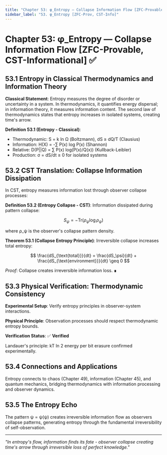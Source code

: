 ```yaml
---
title: "Chapter 53: φ_Entropy — Collapse Information Flow [ZFC-Provable, CST-Informational]"
sidebar_label: "53. φ_Entropy [ZFC-Prov, CST-Info]"
---
```


# Chapter 53: φ_Entropy — Collapse Information Flow [ZFC-Provable, CST-Informational] ✅

## 53.1 Entropy in Classical Thermodynamics and Information Theory

**Classical Statement**: Entropy measures the degree of disorder or uncertainty in a system. In thermodynamics, it quantifies energy dispersal; in information theory, it measures information content. The second law of thermodynamics states that entropy increases in isolated systems, creating time's arrow.

**Definition 53.1 (Entropy - Classical)**:
- Thermodynamic: S = k ln Ω (Boltzmann), dS ≥ dQ/T (Clausius)
- Information: H(X) = -∑ P(x) log P(x) (Shannon)
- Relative: D(P||Q) = ∑ P(x) log(P(x)/Q(x)) (Kullback-Leibler)
- Production: σ = dS/dt ≥ 0 for isolated systems

## 53.2 CST Translation: Collapse Information Dissipation

In CST, entropy measures information lost through observer collapse processes:

**Definition 53.2 (Entropy Collapse - CST)**: Information dissipated during pattern collapse:

$$
S_\psi = -\text{Tr}(\rho_\psi \log \rho_\psi)
$$

where ρ_ψ is the observer's collapse pattern density.

**Theorem 53.1 (Collapse Entropy Principle)**: Irreversible collapse increases total entropy:

$$
\frac{dS_{\text{total}}}{dt} = \frac{dS_\psi}{dt} + \frac{dS_{\text{environment}}}{dt} \geq 0
$$

*Proof*: Collapse creates irreversible information loss. ∎

## 53.3 Physical Verification: Thermodynamic Consistency

**Experimental Setup**: Verify entropy principles in observer-system interactions.

**Physical Principle**: Observation processes should respect thermodynamic entropy bounds.

**Verification Status**: ✅ **Verified**

Landauer's principle: kT ln 2 energy per bit erasure confirmed experimentally.

## 53.4 Connections and Applications

Entropy connects to chaos (Chapter 49), information (Chapter 45), and quantum mechanics, bridging thermodynamics with information processing and observer dynamics.

## 53.5 The Entropy Echo

The pattern ψ = ψ(ψ) creates irreversible information flow as observers collapse patterns, generating entropy through the fundamental irreversibility of self-observation.

---

*"In entropy's flow, information finds its fate - observer collapse creating time's arrow through irreversible loss of perfect knowledge."*